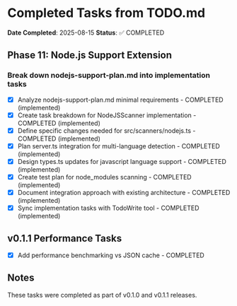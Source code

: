 # Completed Tasks from TODO.md

**Date Completed**: 2025-08-15
**Status**: ✅ COMPLETED

## Phase 11: Node.js Support Extension
### Break down nodejs-support-plan.md into implementation tasks
- [x] Analyze nodejs-support-plan.md minimal requirements - COMPLETED (implemented)
- [x] Create task breakdown for NodeJSScanner implementation - COMPLETED (implemented)
- [x] Define specific changes needed for src/scanners/nodejs.ts - COMPLETED (implemented)
- [x] Plan server.ts integration for multi-language detection - COMPLETED (implemented)
- [x] Design types.ts updates for javascript language support - COMPLETED (implemented)
- [x] Create test plan for node_modules scanning - COMPLETED (implemented)
- [x] Document integration approach with existing architecture - COMPLETED (implemented)
- [x] Sync implementation tasks with TodoWrite tool - COMPLETED (implemented)

## v0.1.1 Performance Tasks
- [x] Add performance benchmarking vs JSON cache - COMPLETED

## Notes
These tasks were completed as part of v0.1.0 and v0.1.1 releases.